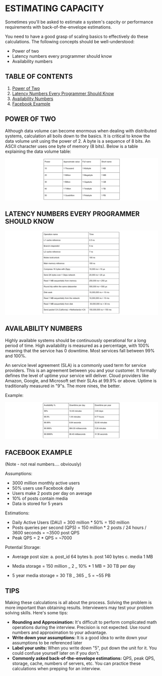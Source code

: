 # ESTIMATING CAPACITY

Sometimes you'll be asked to estimate a system's capcity or performance requirements with back-of-the-envelope estimations.

You need to have a good grasp of scaling basics to effectively do these calculations. The following concepts should be well-understood:

- Power of two
- Latency numbers every programmer should know
- Availability numbers

## TABLE OF CONTENTS

1. [Power of Two](#power-of-two)
2. [Latency Numbers Every Programmer Should Know](#latency-numbers-every-programmer-should-know)
3. [Availability Numbers](#availability-numbers)
4. [Facebook Example](#facebook-example)

## POWER OF TWO

Although data volume can become enormous when dealing with distributed systems, calculation all boils down to the basics. It is critical to know the data volume unit using the power of 2. A byte is a sequence of 8 bits. An ASCII character uses one byte of memory (8 bits). Below is a table explaining the data volume table:

![Rule of Two](../assets/rule-of-two.png)

## LATENCY NUMBERS EVERY PROGRAMMER SHOULD KNOW

![Latency numbers every programmer should know](../assets/latency-numbers-every-programmer-should-know.png)

## AVAILABILITY NUMBERS

Highly available systems should be continuously operational for a long period of time. High availability is measured as a percentage, with 100% meaning that the service has 0 downtime. Most services fall between 99% and 100%.

An service level agreement (SLA) is a commonly used term for service providers. This is an agreement between you and your customer. It formally defines the level of uptime your service will deliver. Cloud providers like Amazon, Google, and Microsoft set their SLAs at 99.9% or above. Uptime is traditionally measured in "9"s. The more nines, the better.

Example:

![Availability percentages](../assets/availability-percentages.png)

## FACEBOOK EXAMPLE

(Note - not real numbers.... obviously)

Assumptions:

- 3000 million monthly active users
- 50% users use Facebook daily
- Users make 2 posts per day on average
- 10% of posts contain media
- Data is stored for 5 years

Estimations:

- Daily Active Users (DAU) = 300 million \* 50% = 150 million
- Posts queries per second (QPS) = 150 million \* 2 posts / 24 hours / 3600 seconds = ~3500 post QPS
- Peak QPS = 2 \* QPS = ~7000

Potential Storage:

- Average post size:
  a. post_id 64 bytes
  b. post 140 bytes
  c. media 1 MB

- Media storage = 150 million _ 2 _ 10% \* 1 MB = 30 TB per day
- 5 year media storage = 30 TB _ 365 _ 5 = ~55 PB

## TIPS

Making these calculations is all about the process. Solving the problem is more important than obtaining results. Interviewers may test your problem solving skills. Here's some tips:

- **Rounding and Approximation:** It's difficult to perform complicated math operations during the interview. Precision is not expected. Use round numbers and approximation to your advantage.
- **Write down your assumptions:** It is a good idea to write down your assumptions to be referenced later
- **Label your units:** When you write down "5", put down the unit for it. You could confuse yourself later on if you don't.
- **Commonly asked back-of-the-envelope estimations:** QPS, peak QPS, storage, cache, numbers of servers, etc. You can practice these calculations when prepping for an interview.
